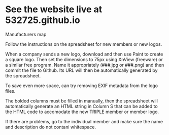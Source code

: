 # See the website live at 532725.github.io

Manufacturers map

Follow the instructions on the spreadsheet for new members or new logos.

When a company sends a new logo, download and then use Paint to create a square logo. Then set the dimensions to 75px using XnView (freeware) or a similar free program. Name it appropriately (###.jpg or ###.png) and then commit the file to Github. Its URL will then be automatically generated by the spreadsheet.

To save even more space, can try removing EXIF metadata from the logo files.

The bolded columns must be filled in manually, then the spreadsheet will automatically generate an HTML string in Column S that can be added to the HTML code to accomodate the new TRIPLE member or member logo.

If there are problems, go to the individual member and make sure the name and description do not contani whitespace.